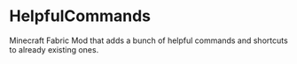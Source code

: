 # HelpfulCommands
 Minecraft Fabric Mod that adds a bunch of helpful commands and shortcuts to already existing ones.
